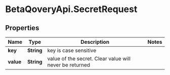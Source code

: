 # BetaQoveryApi.SecretRequest

## Properties

Name | Type | Description | Notes
------------ | ------------- | ------------- | -------------
**key** | **String** | key is case sensitive | 
**value** | **String** | value of the secret. Clear value will never be returned | 


